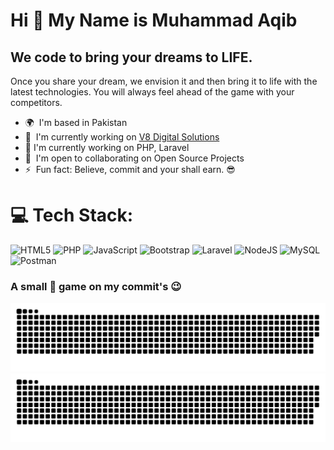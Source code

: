 Hi 👋 My Name is Muhammad Aqib
================================

We code to bring your dreams to LIFE.
---------------------------------------------------------

Once you share your dream, we envision it and then bring it to life with the latest technologies. You will always feel ahead of the game with your competitors.

*   🌍  I'm based in Pakistan
*   🚀  I'm currently working on [V8 Digital Solutions](https://www.linkedin.com/company/v8-digital-solutions/mycompany/)
*   🔭  I'm currently working on PHP, Laravel
*   🤝  I'm open to collaborating on Open Source Projects
*   ⚡  Fun fact: Believe, commit and your shall earn. 😎

# 💻 Tech Stack:
![HTML5](https://img.shields.io/badge/html5-%23E34F26.svg?style=for-the-badge&logo=html5&logoColor=white) ![PHP](https://img.shields.io/badge/php-%23777BB4.svg?style=for-the-badge&logo=php&logoColor=white) ![JavaScript](https://img.shields.io/badge/javascript-%23323330.svg?style=for-the-badge&logo=javascript&logoColor=%23F7DF1E) ![Bootstrap](https://img.shields.io/badge/bootstrap-%23563D7C.svg?style=for-the-badge&logo=bootstrap&logoColor=white) ![Laravel](https://img.shields.io/badge/laravel-%23FF2D20.svg?style=for-the-badge&logo=laravel&logoColor=white) ![NodeJS](https://img.shields.io/badge/node.js-6DA55F?style=for-the-badge&logo=node.js&logoColor=white) ![MySQL](https://img.shields.io/badge/mysql-%2300f.svg?style=for-the-badge&logo=mysql&logoColor=white) ![Postman](https://img.shields.io/badge/Postman-FF6C37?style=for-the-badge&logo=postman&logoColor=white)



### A small 🐍 game on my commit's 😉

![GitHub Snake Light](https://github.com/aqiawan01/aqiawan01/blob/main/github-snake.svg#gh-light-mode-only)
![GitHub Snake dark](https://github.com/aqiawan01/aqiawan01/blob/main/github-snake-dark.svg#gh-dark-mode-only)
